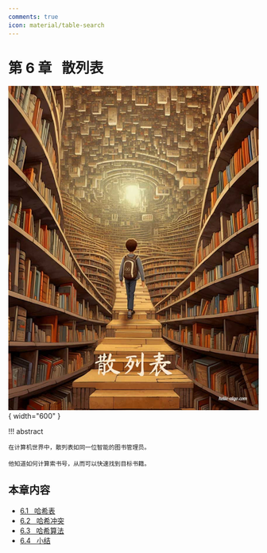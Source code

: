 ```yaml
---
comments: true
icon: material/table-search
---
```


# 第 6 章 &nbsp; 散列表

<div class="center-table" markdown>

![散列表](../assets/covers/chapter_hashing.jpg){ width="600" }

</div>

!!! abstract

    在计算机世界中，散列表如同一位智能的图书管理员。
    
    他知道如何计算索书号，从而可以快速找到目标书籍。

## 本章内容

- [6.1 &nbsp; 哈希表](https://www.hello-algo.com/chapter_hashing/hash_map/)
- [6.2 &nbsp; 哈希冲突](https://www.hello-algo.com/chapter_hashing/hash_collision/)
- [6.3 &nbsp; 哈希算法](https://www.hello-algo.com/chapter_hashing/hash_algorithm/)
- [6.4 &nbsp; 小结](https://www.hello-algo.com/chapter_hashing/summary/)
